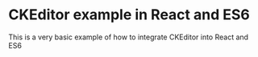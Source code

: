 CKEditor example in React and ES6
=================================

This is a very basic example of how to integrate CKEditor into React and ES6